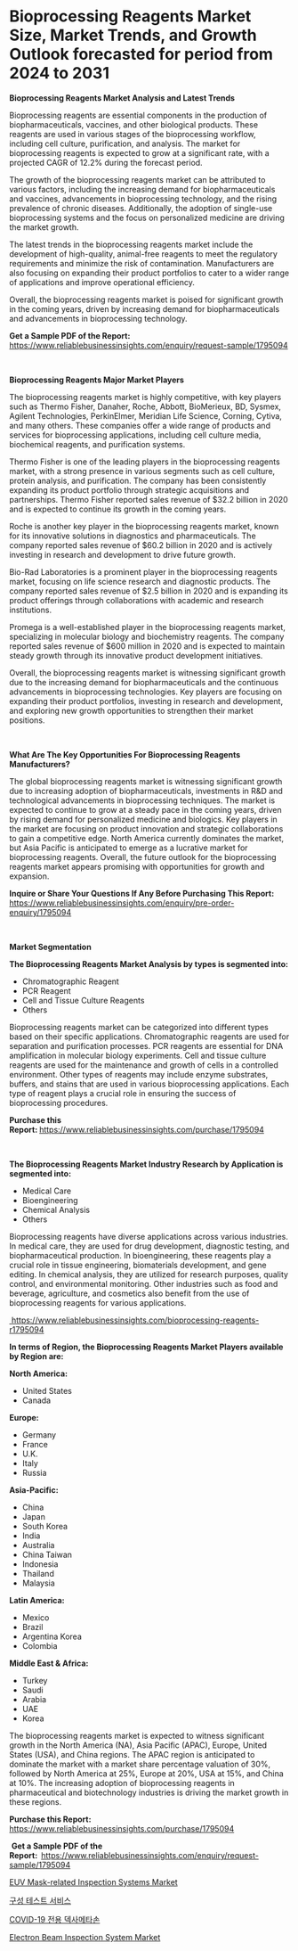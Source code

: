<p><h1>Bioprocessing Reagents Market Size, Market Trends, and Growth Outlook forecasted for period from 2024 to 2031</h1></p><p><strong>Bioprocessing Reagents Market Analysis and Latest Trends</strong></p>
<p><p>Bioprocessing reagents are essential components in the production of biopharmaceuticals, vaccines, and other biological products. These reagents are used in various stages of the bioprocessing workflow, including cell culture, purification, and analysis. The market for bioprocessing reagents is expected to grow at a significant rate, with a projected CAGR of 12.2% during the forecast period.</p><p>The growth of the bioprocessing reagents market can be attributed to various factors, including the increasing demand for biopharmaceuticals and vaccines, advancements in bioprocessing technology, and the rising prevalence of chronic diseases. Additionally, the adoption of single-use bioprocessing systems and the focus on personalized medicine are driving the market growth.</p><p>The latest trends in the bioprocessing reagents market include the development of high-quality, animal-free reagents to meet the regulatory requirements and minimize the risk of contamination. Manufacturers are also focusing on expanding their product portfolios to cater to a wider range of applications and improve operational efficiency.</p><p>Overall, the bioprocessing reagents market is poised for significant growth in the coming years, driven by increasing demand for biopharmaceuticals and advancements in bioprocessing technology.</p></p>
<p><strong>Get a Sample PDF of the Report:&nbsp;</strong> <a href="https://www.reliablebusinessinsights.com/enquiry/request-sample/1795094">https://www.reliablebusinessinsights.com/enquiry/request-sample/1795094</a></p>
<p>&nbsp;</p>
<p><strong>Bioprocessing Reagents Major Market Players</strong></p>
<p><p>The bioprocessing reagents market is highly competitive, with key players such as Thermo Fisher, Danaher, Roche, Abbott, BioMerieux, BD, Sysmex, Agilent Technologies, PerkinElmer, Meridian Life Science, Corning, Cytiva, and many others. These companies offer a wide range of products and services for bioprocessing applications, including cell culture media, biochemical reagents, and purification systems.</p><p>Thermo Fisher is one of the leading players in the bioprocessing reagents market, with a strong presence in various segments such as cell culture, protein analysis, and purification. The company has been consistently expanding its product portfolio through strategic acquisitions and partnerships. Thermo Fisher reported sales revenue of $32.2 billion in 2020 and is expected to continue its growth in the coming years.</p><p>Roche is another key player in the bioprocessing reagents market, known for its innovative solutions in diagnostics and pharmaceuticals. The company reported sales revenue of $60.2 billion in 2020 and is actively investing in research and development to drive future growth.</p><p>Bio-Rad Laboratories is a prominent player in the bioprocessing reagents market, focusing on life science research and diagnostic products. The company reported sales revenue of $2.5 billion in 2020 and is expanding its product offerings through collaborations with academic and research institutions.</p><p>Promega is a well-established player in the bioprocessing reagents market, specializing in molecular biology and biochemistry reagents. The company reported sales revenue of $600 million in 2020 and is expected to maintain steady growth through its innovative product development initiatives.</p><p>Overall, the bioprocessing reagents market is witnessing significant growth due to the increasing demand for biopharmaceuticals and the continuous advancements in bioprocessing technologies. Key players are focusing on expanding their product portfolios, investing in research and development, and exploring new growth opportunities to strengthen their market positions.</p></p>
<p>&nbsp;</p>
<p><strong>What Are The Key Opportunities For Bioprocessing Reagents Manufacturers?</strong></p>
<p><p>The global bioprocessing reagents market is witnessing significant growth due to increasing adoption of biopharmaceuticals, investments in R&D and technological advancements in bioprocessing techniques. The market is expected to continue to grow at a steady pace in the coming years, driven by rising demand for personalized medicine and biologics. Key players in the market are focusing on product innovation and strategic collaborations to gain a competitive edge. North America currently dominates the market, but Asia Pacific is anticipated to emerge as a lucrative market for bioprocessing reagents. Overall, the future outlook for the bioprocessing reagents market appears promising with opportunities for growth and expansion.</p></p>
<p><strong>Inquire or Share Your Questions If Any Before Purchasing This Report:</strong> <a href="https://www.reliablebusinessinsights.com/enquiry/pre-order-enquiry/1795094">https://www.reliablebusinessinsights.com/enquiry/pre-order-enquiry/1795094</a></p>
<p>&nbsp;</p>
<p><strong>Market Segmentation</strong></p>
<p><strong>The Bioprocessing Reagents Market Analysis by types is segmented into:</strong></p>
<p><ul><li>Chromatographic Reagent</li><li>PCR Reagent</li><li>Cell and Tissue Culture Reagents</li><li>Others</li></ul></p>
<p><p>Bioprocessing reagents market can be categorized into different types based on their specific applications. Chromatographic reagents are used for separation and purification processes. PCR reagents are essential for DNA amplification in molecular biology experiments. Cell and tissue culture reagents are used for the maintenance and growth of cells in a controlled environment. Other types of reagents may include enzyme substrates, buffers, and stains that are used in various bioprocessing applications. Each type of reagent plays a crucial role in ensuring the success of bioprocessing procedures.</p></p>
<p><strong>Purchase this Report:&nbsp;</strong><a href="https://www.reliablebusinessinsights.com/purchase/1795094">https://www.reliablebusinessinsights.com/purchase/1795094</a></p>
<p>&nbsp;</p>
<p><strong>The Bioprocessing Reagents Market Industry Research by Application is segmented into:</strong></p>
<p><ul><li>Medical Care</li><li>Bioengineering</li><li>Chemical Analysis</li><li>Others</li></ul></p>
<p><p>Bioprocessing reagents have diverse applications across various industries. In medical care, they are used for drug development, diagnostic testing, and biopharmaceutical production. In bioengineering, these reagents play a crucial role in tissue engineering, biomaterials development, and gene editing. In chemical analysis, they are utilized for research purposes, quality control, and environmental monitoring. Other industries such as food and beverage, agriculture, and cosmetics also benefit from the use of bioprocessing reagents for various applications.</p></p>
<p><a href="https://www.reliablebusinessinsights.com/bioprocessing-reagents-r1795094">&nbsp;https://www.reliablebusinessinsights.com/bioprocessing-reagents-r1795094</a></p>
<p><strong>In terms of Region, the Bioprocessing Reagents Market Players available by Region are:</strong></p>
<p>
    <p> <strong> North America: </strong>
        <ul>
            <li>United States</li>
            <li>Canada</li>
        </ul>
        </p> 
    <p> <strong> Europe: </strong>
        <ul>
            <li>Germany</li>
            <li>France</li>
            <li>U.K.</li>
            <li>Italy</li>
            <li>Russia</li>
        </ul>
        </p> 
    <p> <strong> Asia-Pacific: </strong>
        <ul>
            <li>China</li>
            <li>Japan</li>
            <li>South Korea</li>
            <li>India</li>
            <li>Australia</li>
            <li>China Taiwan</li>
            <li>Indonesia</li>
            <li>Thailand</li>
            <li>Malaysia</li>
        </ul>
        </p> 
    <p> <strong> Latin America: </strong>
        <ul>
            <li>Mexico</li>
            <li>Brazil</li>
            <li>Argentina Korea</li>
            <li>Colombia</li>
        </ul>
        </p> 
    <p> <strong> Middle East & Africa: </strong>
        <ul>
            <li>Turkey</li>
            <li>Saudi</li>
            <li>Arabia</li>
            <li>UAE</li>
            <li>Korea</li>
        </ul>
    </p>
    </p>
<p><p>The bioprocessing reagents market is expected to witness significant growth in the North America (NA), Asia Pacific (APAC), Europe, United States (USA), and China regions. The APAC region is anticipated to dominate the market with a market share percentage valuation of 30%, followed by North America at 25%, Europe at 20%, USA at 15%, and China at 10%. The increasing adoption of bioprocessing reagents in pharmaceutical and biotechnology industries is driving the market growth in these regions.</p></p>
<p><strong>Purchase this Report: </strong><a href="https://www.reliablebusinessinsights.com/purchase/1795094">https://www.reliablebusinessinsights.com/purchase/1795094</a></p>
<p>&nbsp;<strong>Get a Sample PDF of the Report:&nbsp;&nbsp;</strong><a href="https://www.reliablebusinessinsights.com/enquiry/request-sample/1795094">https://www.reliablebusinessinsights.com/enquiry/request-sample/1795094</a></p>
<p><strong></strong></p>
<p><p><a href="https://github.com/mancsybtousav/Market-Research-Report-List-3/blob/main/euv-mask-related-inspection-systems-market.md">EUV Mask-related Inspection Systems Market</a></p><p><a href="https://github.com/hasanrajibul387/Market-Research-Report-List-1/blob/main/6125259181884.md">구성 테스트 서비스</a></p><p><a href="https://github.com/victorsharp87978/Market-Research-Report-List-1/blob/main/7895870181883.md">COVID-19 전용 덱사메타손</a></p><p><a href="https://github.com/maudAbbott7/Market-Research-Report-List-1/blob/main/electron-beam-inspection-system-market.md">Electron Beam Inspection System Market</a></p></p>